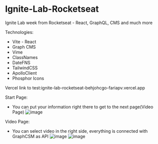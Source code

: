 # Ignite-Lab-Rocketseat
Ignite Lab week from Rocketseat - React, GraphQL, CMS and much more

Technologies:
- Vite - React
- Graph CMS
- Vime
- ClassNames
- DateFNS
- TailwindCSS
- ApolloClient
- Phosphor Icons

Vercel link to test:ignite-lab-rocketseat-behjohcgo-fariapv.vercel.app

Start Page:
 - You can put your information right there to get to the next page(Video Page)
![image](https://user-images.githubusercontent.com/62482908/175792185-57cbae2d-6ecf-4c78-bc7f-5f656442eed5.png)

Video Page:
- You can select video in the right side, everything is connected with GraphCSM as API
![image](https://user-images.githubusercontent.com/62482908/175792197-6af7461f-2191-4745-8cf8-c7e2c745b895.png)
![image](https://user-images.githubusercontent.com/62482908/175792201-217d07d5-bf7f-4e22-b072-2a1673ee5403.png)
